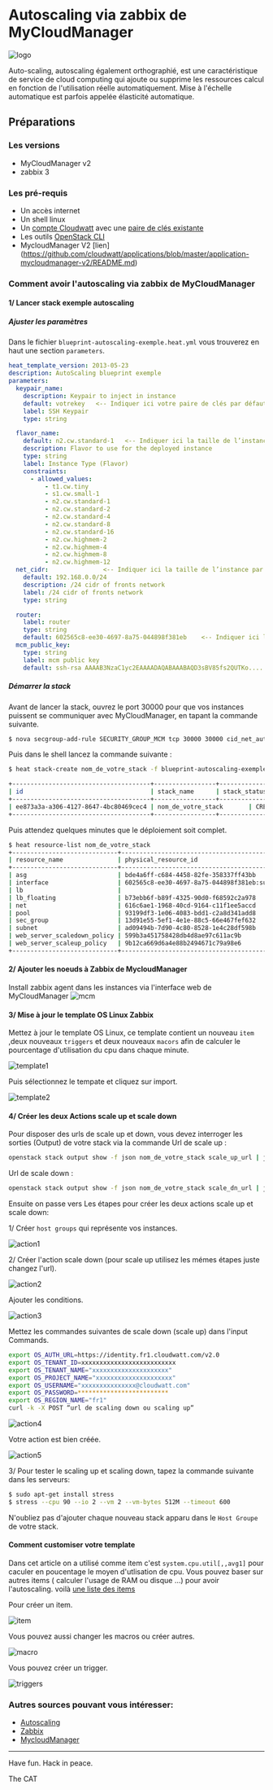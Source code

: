 # Autoscaling via zabbix de MyCloudManager
 ![logo](img/images-2.jpg)

Auto-scaling, autoscaling également orthographié, est une caractéristique de service de cloud computing qui ajoute ou supprime les ressources calcul en fonction de l'utilisation réelle automatiquement. Mise à l'échelle automatique est parfois appelée élasticité automatique.

## Préparations

### Les versions
  - MyCloudManager v2
  - zabbix 3

### Les pré-requis

 * Un accès internet
 * Un shell linux
 * Un [compte Cloudwatt](https://www.cloudwatt.com/cockpit/#/create-contact) avec une [ paire de clés existante](https://console.cloudwatt.com/project/access_and_security/?tab=access_security_tabs__keypairs_tab)
 * Les outils [OpenStack CLI](http://docs.openstack.org/cli-reference/content/install_clients.html)
 * MycloudManager V2 [lien] (https://github.com/cloudwatt/applications/blob/master/application-mycloudmanager-v2/README.md)

### Comment avoir l'autoscaling via zabbix de MyCloudManager

#### 1/ Lancer stack exemple autoscaling

##### Ajuster les paramètres

Dans le fichier `blueprint-autoscaling-exemple.heat.yml` vous trouverez en haut une section `parameters`.

~~~ yaml
heat_template_version: 2013-05-23
description: AutoScaling blueprint exemple
parameters:
  keypair_name:
    description: Keypair to inject in instance
    default: votrekey   <-- Indiquer ici votre paire de clés par défaut
    label: SSH Keypair
    type: string

  flavor_name:
    default: n2.cw.standard-1   <-- Indiquer ici la taille de l’instance par défaut
    description: Flavor to use for the deployed instance
    type: string
    label: Instance Type (Flavor)
    constraints:
      - allowed_values:
          - t1.cw.tiny
          - s1.cw.small-1
          - n2.cw.standard-1
          - n2.cw.standard-2
          - n2.cw.standard-4
          - n2.cw.standard-8
          - n2.cw.standard-16
          - n2.cw.highmem-2
          - n2.cw.highmem-4
          - n2.cw.highmem-8
          - n2.cw.highmem-12
  net_cidr:               <-- Indiquer ici la taille de l’instance par défaut
    default: 192.168.0.0/24
    description: /24 cidr of fronts network
    label: /24 cidr of fronts network
    type: string

  router:
    label: router
    type: string
    default: 602565c8-ee30-4697-8a75-044898f381eb    <-- Indiquer ici la taille de l’instance par défaut
  mcm_public_key:
    type: string
    label: mcm public key
    default: ssh-rsa AAAAB3NzaC1yc2EAAAADAQABAAABAQD3sBV85fs2QUTKo.....  <-- Indiquer ici la taille de l’instance par défaut
~~~

##### Démarrer la stack

Avant de lancer la stack, ouvrez le port 30000 pour que vos instances puissent se communiquer avec MyCloudManager, en tapant la commande suivante.

~~~bash
$ nova secgroup-add-rule SECURITY_GROUP_MCM tcp 30000 30000 cid_net_autoscaling
~~~

Puis dans le shell lancez la commande suivante :

~~~bash
$ heat stack-create nom_de_votre_stack -f blueprint-autoscaling-exemple.heat.yaml

+--------------------------------------+-----------------+--------------------+----------------------+
| id                                   | stack_name      | stack_status       | creation_time        |
+--------------------------------------+-----------------+--------------------+----------------------+
| ee873a3a-a306-4127-8647-4bc80469cec4 | nom_de_votre_stack       | CREATE_IN_PROGRESS | 2015-11-25T11:03:51Z |
+--------------------------------------+-----------------+--------------------+----------------------+
~~~

Puis attendez quelques minutes que le déploiement soit complet.

~~~bash
$ heat resource-list nom_de_votre_stack
+-----------------------------+-------------------------------------------------------------------------------------+------------------------------+-----------------+----------------------+
| resource_name               | physical_resource_id                                                                | resource_type                | resource_status | updated_time         |
+-----------------------------+-------------------------------------------------------------------------------------+------------------------------+-----------------+----------------------+
| asg                         | bde4a6ff-c684-4458-82fe-358337ff43bb                                                | OS::Heat::AutoScalingGroup   | CREATE_COMPLETE | 2016-09-13T14:30:06Z |
| interface                   | 602565c8-ee30-4697-8a75-044898f381eb:subnet_id=ad09494b-7d90-4c80-8528-1e4c28df598b | OS::Neutron::RouterInterface | CREATE_COMPLETE | 2016-09-13T14:30:06Z |
| lb                          |                                                                                     | OS::Neutron::LoadBalancer    | CREATE_COMPLETE | 2016-09-13T14:30:06Z |
| lb_floating                 | b73ebb6f-b89f-4325-90d0-f68592c2a978                                                | OS::Neutron::FloatingIP      | CREATE_COMPLETE | 2016-09-13T14:30:06Z |
| net                         | 616c6ae1-1968-40cd-9164-c11f1ee5accd                                                | OS::Neutron::Net             | CREATE_COMPLETE | 2016-09-13T14:30:06Z |
| pool                        | 93199df3-1e06-4083-bdd1-c2a8d341add8                                                | OS::Neutron::Pool            | CREATE_COMPLETE | 2016-09-13T14:30:06Z |
| sec_group                   | 13d91e55-5ef1-4e1e-88c5-66e467fef632                                                | OS::Neutron::SecurityGroup   | CREATE_COMPLETE | 2016-09-13T14:30:06Z |
| subnet                      | ad09494b-7d90-4c80-8528-1e4c28df598b                                                | OS::Neutron::Subnet          | CREATE_COMPLETE | 2016-09-13T14:30:06Z |
| web_server_scaledown_policy | 599b3a451758428db4d8ae97c611ac9b                                                    | OS::Heat::ScalingPolicy      | CREATE_COMPLETE | 2016-09-13T14:30:06Z |
| web_server_scaleup_policy   | 9b12ca669d6a4e88b2494671c79a98e6                                                    | OS::Heat::ScalingPolicy      | CREATE_COMPLETE | 2016-09-13T14:30:06Z |
+-----------------------------+-------------------------------------------------------------------------------------+------------------------------+-----------------+----------------------+

~~~


#### 2/ Ajouter les noeuds à Zabbix de MycloudManager

Install zabbix agent dans les instances via l'interface web de MyCloudManager
![mcm](img/ajouterinstances.png)

#### 3/ Mise à jour le template OS Linux Zabbix
Mettez à jour le template OS Linux, ce template contient un nouveau `item` ,deux nouveaux `triggers` et deux nouveaux `macors` afin de calculer  le pourcentage d'utilisation du cpu dans chaque minute.

![template1](img/updatetemp1.png)

Puis sélectionnez le tempate et cliquez sur import.

![template2](img/updatetemp2.png)


#### 4/ Créer les deux Actions scale up et scale down

Pour disposer des urls de scale up et down, vous devez interroger les sorties (Output) de votre stack via la commande Url de scale up :

~~~bash
openstack stack output show -f json nom_de_votre_stack scale_up_url | jq '.output_value'
~~~

Url de scale down :

~~~bash
openstack stack output show -f json nom_de_votre_stack scale_dn_url | jq '.output_value'
~~~

Ensuite on passe vers Les étapes pour créer les deux actions scale up et scale down:

1/ Créer `host groups` qui représente vos instances.

![action1](img/hostgroups.png)

2/ Créer l'action scale down (pour scale up utilisez les mémes étapes juste changez l'url).

![action2](img/action1.png)

Ajouter les conditions.

![action3](img/action2.png)

Mettez les commandes suivantes de scale down (scale up) dans l'input Commands.

~~~bash
export OS_AUTH_URL=https://identity.fr1.cloudwatt.com/v2.0
export OS_TENANT_ID=xxxxxxxxxxxxxxxxxxxxxxxxxx
export OS_TENANT_NAME="xxxxxxxxxxxxxxxxxxxxx"
export OS_PROJECT_NAME="xxxxxxxxxxxxxxxxxxxxx"
export OS_USERNAME="xxxxxxxxxxxxxxx@cloudwatt.com"
export OS_PASSWORD=*************************
export OS_REGION_NAME="fr1"
curl -k -X POST “url de scaling down ou scaling up“
~~~

![action4](img/action3.png)

Votre action est bien créée.

![action5](img/action4.png)

3/ Pour tester le scaling up et scaling down, tapez la commande suivante dans les serveurs:

 ~~~bash
 $ sudo apt-get install stress
 $ stress --cpu 90 --io 2 --vm 2 --vm-bytes 512M --timeout 600
 ~~~
N'oubliez pas d'ajouter chaque nouveau stack apparu dans le `Host Groupe`  de votre stack.


#### Comment customiser votre template
Dans cet article on a utilisé comme item c'est `system.cpu.util[,,avg1]` pour caculer en poucentage le moyen d'utlisation de cpu.
Vous pouvez baser sur autres items ( calculer l'usage de RAM ou disque ...) pour avoir l'autoscaling.
voilà [une liste des items](https://www.zabbix.com/documentation/2.0/manual/config/items/itemtypes/zabbix_agent)

Pour créer un item.

![item](img/item.png)

 Vous pouvez aussi changer les macros ou créer autres.

![macro](img/macro.png)

Vous pouvez créer un trigger. 

![triggers](img/triggers.png)



### Autres sources pouvant vous intéresser:

* [ Autoscaling ](https://dev.cloudwatt.com/fr/blog/passez-votre-infrastructure-openstack-a-l-echelle-avec-heat.html)
* [ Zabbix](https://www.zabbix.com/documentation/3.0/manual/introduction/features)
* [ MycloudManager ](https://www.cloudwatt.com/fr/applications/mycloudmanager.html)


-----
Have fun. Hack in peace.

The CAT
